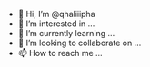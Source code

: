 - 👋 Hi, I’m @qhaliiipha
- 👀 I’m interested in ...
- 🌱 I’m currently learning ...
- 💞️ I’m looking to collaborate on ...
- 📫 How to reach me ...

<!---
qhaliiipha/qhaliiipha is a ✨ special ✨ repository because its `README.md` (this file) appears on your GitHub profile.
You can click the Preview link to take a look at your changes.
--->
